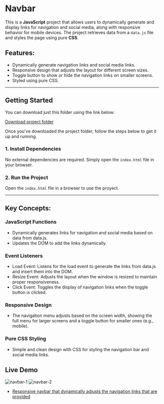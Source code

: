 # Navbar

This is a **JavaScript** project that allows users to dynamically generate and display links for navigation and social media, along with responsive behavior for mobile devices. The project retrieves data from a `data.js` file and styles the page using pure **CSS**.

## Features:
- Dynamically generate navigation links and social media links.
- Responsive design that adjusts the layout for different screen sizes.
- Toggle button to show or hide the navigation links on smaller screens.
- Styled using pure CSS.

---

## Getting Started

You can download just this folder using the link below:

[Download project folder](https://downgit.github.io/#/home?url=https://github.com/armandomzn/javascript-components/tree/main/navbar)

Once you've downloaded the project folder, follow the steps below to get it up and running.

### 1. Install Dependencies
No external dependencies are required. Simply open the `index.html` file in your browser.

### 2. Run the Project
Open the `index.html` file in a browser to use the proyect.

---

## Key Concepts:

### JavaScript Functions
- Dynamically generates links for navigation and social media based on data from data.js.
- Updates the DOM to add the links dynamically.

### Event Listeners
- Load Event: Listens for the load event to generate the links from data.js and insert them into the DOM.
- Resize Event: Adjusts the layout when the window is resized to maintain proper responsiveness.
- Click Event: Toggles the display of navigation links when the toggle button is clicked.

### Responsive Design
- The navigation menu adjusts based on the screen width, showing the full menu for larger screens and a toggle button for smaller ones (e.g., mobile).

### Pure CSS Styling
- Simple and clean design with CSS for styling the navigation bar and social media links.

## Live Demo
![navbar-1](https://github.com/user-attachments/assets/42ae09da-5f5f-46f5-9a76-22d341c5da4b)
![navbar-2](https://github.com/user-attachments/assets/2293eda4-0254-421f-9b48-8666c64dd8a2)
- [Responsive navbar that dynamically adjusts the navigation links that are provided](https://funny-sawine-3c5025.netlify.app/)
